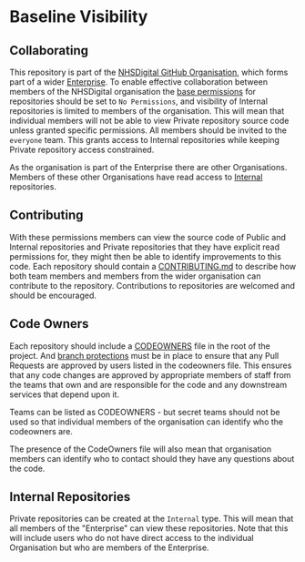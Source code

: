 # Baseline Visibility

## Collaborating

This repository is part of the [NHSDigital GitHub Organisation](https://github.com/NHSDigital), which forms part of a wider [Enterprise](https://docs.github.com/en/enterprise-cloud@latest/admin/overview/about-github-for-enterprises). To enable effective collaboration between members of the NHSDigital organisation the [base permissions](https://docs.github.com/en/organizations/managing-user-access-to-your-organizations-repositories/managing-repository-roles/setting-base-permissions-for-an-organization) for repositories should be set to `No Permissions`, and visibility of Internal repositories is limited to members of the organisation. This will mean that individual members will not be able to view Private repository source code  unless granted specific permissions. All members should be invited to the `everyone` team. This grants access to Internal repositories while keeping Private repository access constrained.

As the organisation is part of the Enterprise there are other Organisations. Members of these other Organisations have read access to [Internal](./baseline-visibility.md#internal-repositories) repositories.

## Contributing

With these permissions members can view the source code of Public and Internal repositories and Private repositories that they have explicit read permissions for, they might then be able to identify improvements to this code. Each repository should contain a [CONTRIBUTING.md](../CONTRIBUTING.md) to describe how both team members and members from the wider organisation can contribute to the repository. Contributions to repositories are welcomed and should be encouraged.

## Code Owners

Each repository should include a [CODEOWNERS](https://docs.github.com/en/repositories/managing-your-repositorys-settings-and-features/customizing-your-repository/about-code-owners) file in the root of the project. And [branch protections](https://docs.github.com/en/repositories/managing-your-repositorys-settings-and-features/customizing-your-repository/about-code-owners) must be in place to ensure that any Pull Requests are approved by users listed in the codeowners file. This ensures that any code changes are approved by appropriate members of staff from the teams that own and are responsible for the code and any downstream services that depend upon it.

Teams can be listed as CODEOWNERS - but secret teams should not be used so that individual members of the organisation can identify who the codeowners are.

The presence of the CodeOwners file will also mean that organisation members can identify who to contact should they have any questions about the code.

## Internal Repositories

Private repositories can be created at the `Internal` type. This will mean that all members of the "Enterprise" can view these repositories. Note that this will include users who do not have direct access to the individual Organisation but who are members of the Enterprise.
